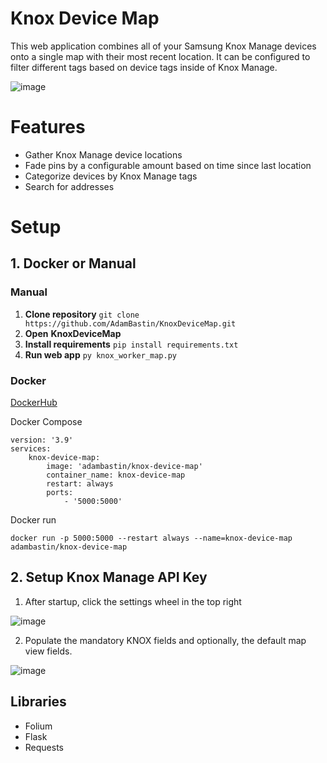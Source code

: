# Knox Device Map
This web application combines all of your Samsung Knox Manage devices onto a single map with their most recent location. It can be configured to filter different tags based on device tags inside of Knox Manage.

![image](https://github.com/user-attachments/assets/cf4b2422-e4af-4625-9861-99193baf495f)

# Features
- Gather Knox Manage device locations
- Fade pins by a configurable amount based on time since last location
- Categorize devices by Knox Manage tags
- Search for addresses

# Setup
## 1. Docker or Manual
### Manual
1. **Clone repository** `git clone https://github.com/AdamBastin/KnoxDeviceMap.git`
2. **Open** **KnoxDeviceMap**
3. **Install requirements** `pip install requirements.txt`
4. **Run web app** `py knox_worker_map.py`

### Docker 
[DockerHub](https://hub.docker.com/r/adambastin/knox-device-map)

Docker Compose
```
version: '3.9'
services:
    knox-device-map:
        image: 'adambastin/knox-device-map'
        container_name: knox-device-map
        restart: always
        ports:
            - '5000:5000'
```

Docker run

`docker run -p 5000:5000 --restart always --name=knox-device-map adambastin/knox-device-map`

## 2. Setup Knox Manage API Key
1. After startup, click the settings wheel in the top right

![image](https://github.com/user-attachments/assets/2b6292ed-6e90-4167-ac7a-8b5055f1e858)

2. Populate the mandatory KNOX fields and optionally, the default map view fields.

![image](https://github.com/user-attachments/assets/9829f5c4-f826-4939-9696-a29fb9caf6fb)




## Libraries
- Folium
- Flask
- Requests
